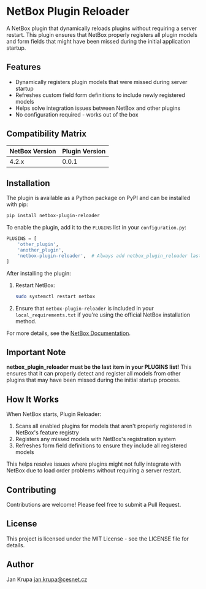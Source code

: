 # NetBox Plugin Reloader

A NetBox plugin that dynamically reloads plugins without requiring a server restart. This plugin ensures that NetBox properly registers all plugin models and form fields that might have been missed during the initial application startup.

## Features

- Dynamically registers plugin models that were missed during server startup
- Refreshes custom field form definitions to include newly registered models
- Helps solve integration issues between NetBox and other plugins
- No configuration required - works out of the box

## Compatibility Matrix

| NetBox Version | Plugin Version |
|----------------|---------------|
| 4.2.x          | 0.0.1         |

## Installation

The plugin is available as a Python package on PyPI and can be installed with pip:

```bash
pip install netbox-plugin-reloader
```

To enable the plugin, add it to the `PLUGINS` list in your `configuration.py`:

```python
PLUGINS = [
    'other_plugin',
    'another_plugin',
    'netbox-plugin-reloader',  # Always add netbox_plugin_reloader last!
]
```

After installing the plugin:

1. Restart NetBox:
   ```bash
   sudo systemctl restart netbox
   ```

2. Ensure that `netbox-plugin-reloader` is included in your `local_requirements.txt` if you're using the official NetBox installation method.

For more details, see the [NetBox Documentation](https://docs.netbox.dev/en/stable/plugins/).

## Important Note

**netbox_plugin_reloader must be the last item in your PLUGINS list!** This ensures that it can properly detect and register all models from other plugins that may have been missed during the initial startup process.

## How It Works

When NetBox starts, Plugin Reloader:

1. Scans all enabled plugins for models that aren't properly registered in NetBox's feature registry
2. Registers any missed models with NetBox's registration system
3. Refreshes form field definitions to ensure they include all registered models

This helps resolve issues where plugins might not fully integrate with NetBox due to load order problems without requiring a server restart.

## Contributing

Contributions are welcome! Please feel free to submit a Pull Request.

## License

This project is licensed under the MIT License - see the LICENSE file for details.

## Author

Jan Krupa <jan.krupa@cesnet.cz>
